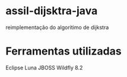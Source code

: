 # assil-dijsktra-java 
reimplementação do algoritimo de dijkstra


# Ferramentas utilizadas
Eclipse Luna
JBOSS Wildfly 8.2
